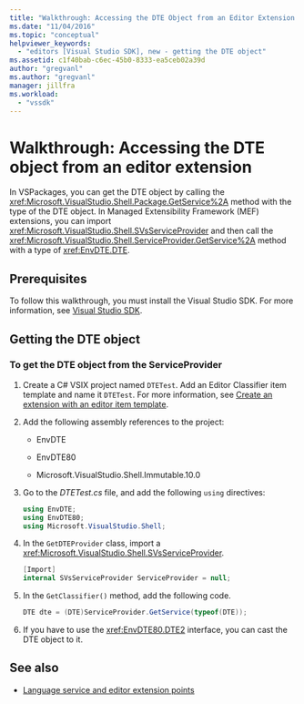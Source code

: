 ```yaml
---
title: "Walkthrough: Accessing the DTE Object from an Editor Extension | Microsoft Docs"
ms.date: "11/04/2016"
ms.topic: "conceptual"
helpviewer_keywords:
  - "editors [Visual Studio SDK], new - getting the DTE object"
ms.assetid: c1f40bab-c6ec-45b0-8333-ea5ceb02a39d
author: "gregvanl"
ms.author: "gregvanl"
manager: jillfra
ms.workload:
  - "vssdk"
---
```

# Walkthrough: Accessing the DTE object from an editor extension
In VSPackages, you can get the DTE object by calling the <xref:Microsoft.VisualStudio.Shell.Package.GetService%2A> method with the type of the DTE object. In Managed Extensibility Framework (MEF) extensions, you can import <xref:Microsoft.VisualStudio.Shell.SVsServiceProvider> and then call the <xref:Microsoft.VisualStudio.Shell.ServiceProvider.GetService%2A> method with a type of <xref:EnvDTE.DTE>.

## Prerequisites
 To follow this walkthrough, you must install the Visual Studio SDK. For more information, see [Visual Studio SDK](../extensibility/visual-studio-sdk.md).

## Getting the DTE object

### To get the DTE object from the ServiceProvider

1.  Create a C# VSIX project named `DTETest`. Add an Editor Classifier item template and name it `DTETest`. For more information, see [Create an extension with an editor item template](../extensibility/creating-an-extension-with-an-editor-item-template.md).

2.  Add the following assembly references to the project:

    -   EnvDTE

    -   EnvDTE80

    -   Microsoft.VisualStudio.Shell.Immutable.10.0

3.  Go to the *DTETest.cs* file, and add the following `using` directives:

    ```csharp
    using EnvDTE;
    using EnvDTE80;
    using Microsoft.VisualStudio.Shell;

    ```

4.  In the `GetDTEProvider` class, import a <xref:Microsoft.VisualStudio.Shell.SVsServiceProvider>.

    ```csharp
    [Import]
    internal SVsServiceProvider ServiceProvider = null;

    ```

5.  In the `GetClassifier()` method, add the following code.

    ```csharp
    DTE dte = (DTE)ServiceProvider.GetService(typeof(DTE));

    ```

6.  If you have to use the <xref:EnvDTE80.DTE2> interface, you can cast the DTE object to it.

## See also
- [Language service and editor extension points](../extensibility/language-service-and-editor-extension-points.md)